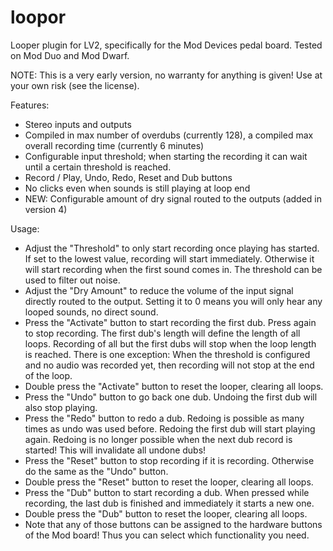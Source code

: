 # loopor
Looper plugin for LV2, specifically for the Mod Devices pedal board. Tested on Mod Duo and Mod Dwarf.

NOTE: This is a very early version, no warranty for anything is given! Use at your own risk (see the license).

Features:
* Stereo inputs and outputs
* Compiled in max number of overdubs (currently 128), a compiled max overall recording time (currently 6 minutes)
* Configurable input threshold; when starting the recording it can wait until a certain threshold is reached.
* Record / Play, Undo, Redo, Reset and Dub buttons
* No clicks even when sounds is still playing at loop end
* NEW: Configurable amount of dry signal routed to the outputs (added in version 4)

Usage:
* Adjust the "Threshold" to only start recording once playing has started. If set to the lowest value, recording will start immediately.
  Otherwise it will start recording when the first sound comes in. The threshold can be used to filter out noise. 
* Adjust the "Dry Amount" to reduce the volume of the input signal directly routed to the output. Setting it to 0 means you will only hear
  any looped sounds, no direct sound.
* Press the "Activate" button to start recording the first dub. Press again to stop recording. The first dub's length will define the length
  of all loops. Recording of all but the first dubs will stop when the loop length is reached. There is one exception: When the threshold
  is configured and no audio was recorded yet, then recording will not stop at the end of the loop.
* Double press the "Activate" button to reset the looper, clearing all loops.
* Press the "Undo" button to go back one dub. Undoing the first dub will also stop playing.
* Press the "Redo" button to redo a dub. Redoing is possible as many times as undo was used before. Redoing the first dub will start playing 
  again. Redoing is no longer possible when the next dub record is started! This will invalidate all undone dubs!
* Press the "Reset" button to stop recording if it is recording. Otherwise do the same as the "Undo" button.
* Double press the "Reset" button to reset the looper, clearing all loops.
* Press the "Dub" button to start recording a dub. When pressed while recording, the last dub is finished and immediately it starts a new 
  one.
* Double press the "Dub" button to reset the looper, clearing all loops.
* Note that any of those buttons can be assigned to the hardware buttons of the Mod board! Thus you can select which functionality you need.
